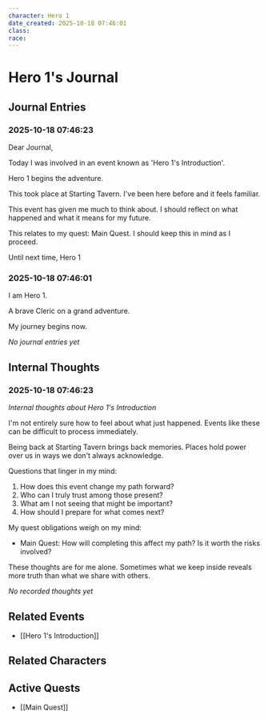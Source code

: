 ```yaml
---
character: Hero 1
date_created: 2025-10-18 07:46:01
class: 
race: 
---
```


# Hero 1's Journal

## Journal Entries
### 2025-10-18 07:46:23

Dear Journal,

Today I was involved in an event known as 'Hero 1's Introduction'.

Hero 1 begins the adventure.

This took place at Starting Tavern. I've been here before and it feels familiar. 

This event has given me much to think about. I should reflect on what happened and what it means for my future.

This relates to my quest: Main Quest. I should keep this in mind as I proceed.

Until next time,
Hero 1

### 2025-10-18 07:46:01

I am Hero 1.

A brave Cleric on a grand adventure.

My journey begins now.


*No journal entries yet*

## Internal Thoughts
### 2025-10-18 07:46:23

*Internal thoughts about Hero 1's Introduction*

I'm not entirely sure how to feel about what just happened. Events like these can be difficult to process immediately.

Being back at Starting Tavern brings back memories. Places hold power over us in ways we don't always acknowledge.

Questions that linger in my mind:

1. How does this event change my path forward?
2. Who can I truly trust among those present?
3. What am I not seeing that might be important?
4. How should I prepare for what comes next?

My quest obligations weigh on my mind:

- Main Quest: How will completing this affect my path? Is it worth the risks involved?

These thoughts are for me alone. Sometimes what we keep inside reveals more truth than what we share with others.


*No recorded thoughts yet*

## Related Events
- [[Hero 1's Introduction]]

## Related Characters

## Active Quests
- [[Main Quest]]
